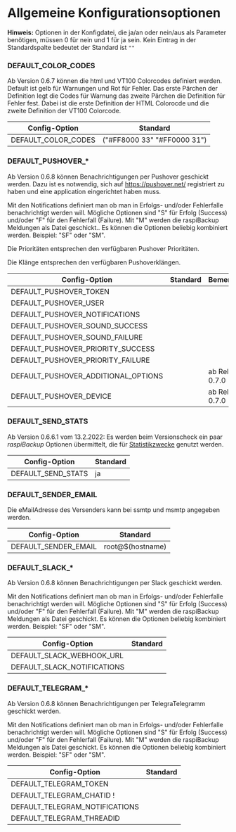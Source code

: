 # Allgemeine Konfigurationsoptionen

<!-- toc -->

**Hinweis:** Optionen in der Konfigdatei, die ja/an oder nein/aus als Parameter
benötigen, müssen 0 für nein und 1 für ja sein. Kein Eintrag in
der Standardspalte bedeutet der Standard ist `""`

<div class="table-wrapper-for-options">


### DEFAULT_COLOR_CODES

Ab Version 0.6.7 können die html und VT100 Colorcodes definiert werden. Default
ist gelb für Warnungen und Rot für Fehler. Das erste Pärchen der Definition legt
die Codes für Warnung das zweite Pärchen die Definition für Fehler fest. Dabei
ist die erste Definition der HTML Colorocde und die zweite Definition der VT100
Colorcode.

| Config-Option              | Standard |
|----------------------------|----------|
| DEFAULT_COLOR_CODES        | ("#FF8000 33" "#FF0000 31")  |



### DEFAULT_PUSHOVER_*

Ab Version 0.6.8 können Benachrichtigungen per Pushover geschickt werden. Dazu
ist es notwendig, sich auf <https://pushover.net/> registriert zu haben und eine
application eingerichtet haben muss.

Mit den Notifications definiert man ob man in Erfolgs- und/oder Fehlerfalle
benachrichtigt werden will. Mögliche Optionen sind "S" für Erfolg (Success)
und/oder "F" für den Fehlerfall (Failure). Mit "M" werden die raspiBackup
Meldungen als Datei geschickt.. Es können die Optionen beliebig kombiniert
werden. Beispiel: "SF" oder "SM".

Die Prioritäten entsprechen den verfügbaren Pushover Prioritäten.

Die Klänge entsprechen den verfügbaren Pushoverklängen.

| Config-Option              | Standard | Bemerkung |
|----------------------------|----------|-----------|
| DEFAULT_PUSHOVER_TOKEN     |          |  |
| DEFAULT_PUSHOVER_USER      |          |  |
| DEFAULT_PUSHOVER_NOTIFICATIONS |      |  |
| DEFAULT_PUSHOVER_SOUND_SUCCESS |      |  |
| DEFAULT_PUSHOVER_SOUND_FAILURE |      |  |
| DEFAULT_PUSHOVER_PRIORITY_SUCCESS |   |  |
| DEFAULT_PUSHOVER_PRIORITY_FAILURE |   |  |
| DEFAULT_PUSHOVER_ADDITIONAL_OPTIONS | |  ab Release 0.7.0 |
| DEFAULT_PUSHOVER_DEVICE             | |  ab Release 0.7.0 |


### DEFAULT_SEND_STATS

Ab Version 0.6.6.1 vom 13.2.2022: Es werden beim Versionscheck ein paar *raspiBackup*
Optionen übermittelt, die für [Statistikzwecke](statistics.md) genutzt werden.

| Config-Option              | Standard |
|----------------------------|----------|
| DEFAULT_SEND_STATS         | ja       |



### DEFAULT_SENDER_EMAIL

Die eMailAdresse des Versenders kann bei ssmtp und msmtp angegeben werden.

| Config-Option              | Standard |
|----------------------------|----------|
| DEFAULT_SENDER_EMAIL | root@$(hostname) |



### DEFAULT_SLACK_*

Ab Version 0.6.8 können Benachrichtigungen per Slack geschickt werden.

Mit den Notifications definiert man ob man in Erfolgs- und/oder Fehlerfalle
benachrichtigt werden will. Mögliche Optionen sind "S" für Erfolg (Success)
und/oder "F" für den Fehlerfall (Failure). Mit "M" werden die raspiBackup
Meldungen als Datei geschickt. Es können die Optionen beliebig kombiniert
werden. Beispiel: "SF" oder "SM".

| Config-Option               | Standard |
|-----------------------------|----------|
| DEFAULT_SLACK_WEBHOOK_URL   |          |
| DEFAULT_SLACK_NOTIFICATIONS |          |

### DEFAULT_TELEGRAM_*

Ab Version 0.6.8 können Benachrichtigungen per TelegraTelegramm geschickt werden.

Mit den Notifications definiert man ob man in Erfolgs- und/oder Fehlerfalle
benachrichtigt werden will. Mögliche Optionen sind "S" für Erfolg (Success)
und/oder "F" für den Fehlerfall (Failure). Mit "M" werden die raspiBackup
Meldungen als Datei geschickt. Es können die Optionen beliebig kombiniert
werden. Beispiel: "SF" oder "SM".

| Config-Option               | Standard |
|-----------------------------|----------|
| DEFAULT_TELEGRAM_TOKEN      |          |
| DEFAULT_TELEGRAM_CHATID     !          |
| DEFAULT_TELEGRAM_NOTIFICATIONS |        | 
| DEFAULT_TELEGRAM_THREADID      |          | ab Release 7.1.1 |


</div>

[.status]: review-needed

[.status]: restructured
